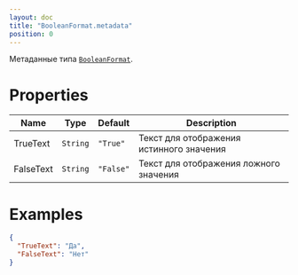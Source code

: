 ```yaml
---
layout: doc
title: "BooleanFormat.metadata"
position: 0
---
```


Метаданные типа [`BooleanFormat`](../).

# Properties

|Name|Type|Default|Description|
|----|----|-------|-----------|
|TrueText|`String`|`"True"`|Текст для отображения истинного значения|
|FalseText|`String`|`"False"`|Текст для отображения ложного значения|


# Examples

```json
{
  "TrueText": "Да",
  "FalseText": "Нет"
}
```
